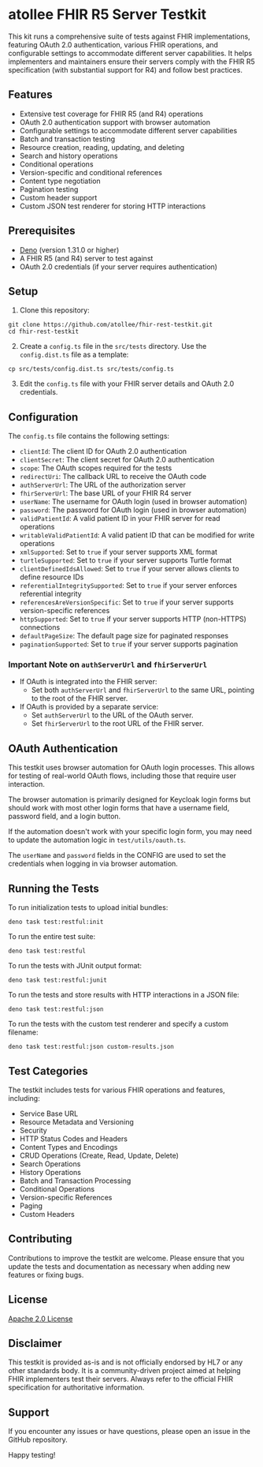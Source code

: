 # atollee FHIR R5 Server Testkit

This kit runs a comprehensive suite of tests against FHIR implementations, featuring OAuth 2.0 authentication, various FHIR operations, and configurable settings to accommodate different server capabilities. It helps implementers and maintainers ensure their servers comply with the FHIR R5 specification (with substantial support for R4) and follow best practices.

## Features

- Extensive test coverage for FHIR R5 (and R4) operations
- OAuth 2.0 authentication support with browser automation
- Configurable settings to accommodate different server capabilities
- Batch and transaction testing
- Resource creation, reading, updating, and deleting
- Search and history operations
- Conditional operations
- Version-specific and conditional references
- Content type negotiation
- Pagination testing
- Custom header support
- Custom JSON test renderer for storing HTTP interactions

## Prerequisites

- [Deno](https://deno.land/) (version 1.31.0 or higher)
- A FHIR R5 (and R4) server to test against
- OAuth 2.0 credentials (if your server requires authentication)

## Setup

1. Clone this repository:
```
git clone https://github.com/atollee/fhir-rest-testkit.git
cd fhir-rest-testkit
```

2. Create a `config.ts` file in the `src/tests` directory. Use the `config.dist.ts` file as a template:
```
cp src/tests/config.dist.ts src/tests/config.ts
```

3. Edit the `config.ts` file with your FHIR server details and OAuth 2.0 credentials.

## Configuration

The `config.ts` file contains the following settings:

- `clientId`: The client ID for OAuth 2.0 authentication
- `clientSecret`: The client secret for OAuth 2.0 authentication
- `scope`: The OAuth scopes required for the tests
- `redirectUri`: The callback URL to receive the OAuth code
- `authServerUrl`: The URL of the authorization server
- `fhirServerUrl`: The base URL of your FHIR R4 server
- `userName`: The username for OAuth login (used in browser automation)
- `password`: The password for OAuth login (used in browser automation)
- `validPatientId`: A valid patient ID in your FHIR server for read operations
- `writableValidPatientId`: A valid patient ID that can be modified for write operations
- `xmlSupported`: Set to `true` if your server supports XML format
- `turtleSupported`: Set to `true` if your server supports Turtle format
- `clientDefinedIdsAllowed`: Set to `true` if your server allows clients to define resource IDs
- `referentialIntegritySupported`: Set to `true` if your server enforces referential integrity
- `referencesAreVersionSpecific`: Set to `true` if your server supports version-specific references
- `httpSupported`: Set to `true` if your server supports HTTP (non-HTTPS) connections
- `defaultPageSize`: The default page size for paginated responses
- `paginationSupported`: Set to `true` if your server supports pagination

### Important Note on `authServerUrl` and `fhirServerUrl`

- If OAuth is integrated into the FHIR server:
  - Set both `authServerUrl` and `fhirServerUrl` to the same URL, pointing to the root of the FHIR server.
- If OAuth is provided by a separate service:
  - Set `authServerUrl` to the URL of the OAuth server.
  - Set `fhirServerUrl` to the root URL of the FHIR server.

## OAuth Authentication

This testkit uses browser automation for OAuth login processes. This allows for testing of real-world OAuth flows, including those that require user interaction.

The browser automation is primarily designed for Keycloak login forms but should work with most other login forms that have a username field, password field, and a login button. 

If the automation doesn't work with your specific login form, you may need to update the automation logic in `test/utils/oauth.ts`.

The `userName` and `password` fields in the CONFIG are used to set the credentials when logging in via browser automation.

## Running the Tests


To run initialization tests to upload initial bundles:
```
deno task test:restful:init
```

To run the entire test suite:

```
deno task test:restful
```

To run the tests with JUnit output format:
```
deno task test:restful:junit
```

To run the tests and store results with HTTP interactions in a JSON file:
```
deno task test:restful:json
```

To run the tests with the custom test renderer and specify a custom filename:
```
deno task test:restful:json custom-results.json
```

## Test Categories

The testkit includes tests for various FHIR operations and features, including:

- Service Base URL
- Resource Metadata and Versioning
- Security
- HTTP Status Codes and Headers
- Content Types and Encodings
- CRUD Operations (Create, Read, Update, Delete)
- Search Operations
- History Operations
- Batch and Transaction Processing
- Conditional Operations
- Version-specific References
- Paging
- Custom Headers

## Contributing

Contributions to improve the testkit are welcome. Please ensure that you update the tests and documentation as necessary when adding new features or fixing bugs.

## License

[Apache 2.0 License](LICENSE)

## Disclaimer

This testkit is provided as-is and is not officially endorsed by HL7 or any other standards body. It is a community-driven project aimed at helping FHIR implementers test their servers. Always refer to the official FHIR specification for authoritative information.

## Support

If you encounter any issues or have questions, please open an issue in the GitHub repository.

Happy testing!
